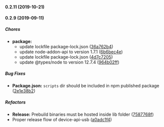 #### 0.2.11 (2019-10-21)

#### 0.2.9 (2019-09-11)

##### Chores

* **package:**
  *  update lockfile package-lock.json ([36a762b4](https://github.com/Huddly/device-api-usb/commit/36a762b424e165f1c1eb8fab14f15eb1949a350f))
  *  update node-addon-api to version 1.7.1 ([6b6bec4e](https://github.com/Huddly/device-api-usb/commit/6b6bec4e252d3536929f792a7e090761766a82b8))
  *  update lockfile package-lock.json ([4d7c7205](https://github.com/Huddly/device-api-usb/commit/4d7c7205fc5eb7c65bf6195160c04eeae342905b))
  *  update @types/node to version 12.7.4 ([964b02ff](https://github.com/Huddly/device-api-usb/commit/964b02ff0037443e2d4ec9e414decc21036d934e))

##### Bug Fixes

* **Package.json:**  `scripts` dir should be included in npm published package ([2e1e38b2](https://github.com/Huddly/device-api-usb/commit/2e1e38b2e7850bb99815f576f6ab68eade58291f))

##### Refactors

* **Release:**  Prebuild binaries must be hosted inside lib folder ([7587768f](https://github.com/Huddly/device-api-usb/commit/7587768fdb17cab087ba9f0b66cafbfd4edd45de))
*  Proper release flow of device-api-usb ([a0adc1f4](https://github.com/Huddly/device-api-usb/commit/a0adc1f4a530e13f45a21e9b343231cfa1ffb2dd))

